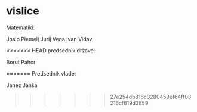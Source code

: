 # vislice

Matematiki:

Josip Plemelj
Jurij Vega
Ivan Vidav

<<<<<<< HEAD
predsednik države:

Borut Pahor

=======
Predsednik vlade:

Janez Janša
>>>>>>> 27e254db816c3280459ef64ff03216cf619d3859
